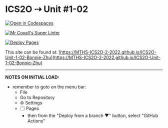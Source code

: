 # ICS2O ⇢ Unit #1-02

[![Open in Codespaces](https://classroom.github.com/assets/launch-codespace-f4981d0f882b2a3f0472912d15f9806d57e124e0fc890972558857b51b24a6f9.svg)](https://classroom.github.com/open-in-codespaces?assignment_repo_id=10074299)

[![Mr Coxall's Super Linter](https://github.com/MTHS-ICS2O-2-2022/ICS2O-Unit-1-02-Bonnie-Zhu/workflows/Mr%20Coxall's%20Super%20Linter/badge.svg)](https://github.com/MTHS-ICS2O-2-2022/ICS2O-Unit-1-02-Bonnie-Zhu/actions)

[![Deploy Pages](https://github.com/MTHS-ICS2O-2-2022/ICS2O-Unit-1-02-Bonnie-Zhu/workflows/Deploy%20Pages/badge.svg)](https://github.com/MTHS-ICS2O-2-2022/ICS2O-Unit-1-02-Bonnie-Zhu/actions)

This site can be found at: [https://MTHS-ICS2O-2-2022.github.io/ICS2O-Unit-1-02-Bonnie-Zhu](https://MTHS-ICS2O-2-2022.github.io/ICS2O-Unit-1-02-Bonnie-Zhu)

---

**NOTES ON INITIAL LOAD:**
- remember to goto on the menu bar:
  - File
  - Go to Repository
  - ⚙ Settings
  - 🗔 Pages
    - then from the "Deploy from a branch ▼" button, select "GitHub Actions"

